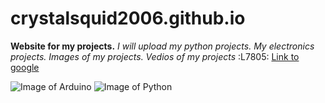 # crystalsquid2006.github.io
**Website for my projects.**
*I will upload my python projects.*
*My electronics projects.*
*Images of my projects.*
*Vedios of my projects*
:L7805:
[Link to google](http://google.com.)

![Image of Arduino](https://avatars0.githubusercontent.com/u/379109?s=400&v=4)
![Image of Python](http://www.choitek.com/uploads/5/0/8/4/50842795/python_orig.png)
